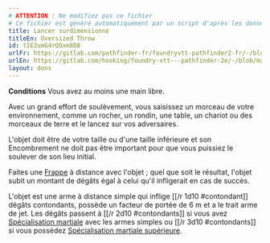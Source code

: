 ```yaml
---
# ATTENTION : Ne modifiez pas ce fichier
# Ce fichier est généré automatiquement par un script d'après les données du module Foundry VTT officiel et de sa traduction
title: Lancer surdimensionné
titleEn: Oversized Throw
id: tIE2umG4rQOxm8D8
urlFr: https://gitlab.com/pathfinder-fr/foundryvtt-pathfinder2-fr/-/blob/master/data/feats/tIE2umG4rQOxm8D8.htm
urlEn: https://gitlab.com/hooking/foundry-vtt---pathfinder-2e/-/blob/master/packs/data/feats.db/oversized-throw.json
layout: dons
---
```

**Conditions** Vous avez au moins une main libre.

Avec un grand effort de soulèvement, vous saisissez un morceau de votre environnement, comme un rocher, un rondin, une table, un chariot ou des morceaux de terre et le lancez sur vos adversaires.

L'objet doit être de votre taille ou d'une taille inférieure et son Encombrement ne doit pas être important pour que vous puissiez le soulever de son lieu initial.

Faites une [Frappe](../actions/frapper.html) à distance avec l'objet ; quel que soit le résultat, l'objet subit un montant de dégâts égal à celui qu'il infligerait en cas de succès.

L'objet est une arme à distance simple qui inflige [[/r 1d10 #contondant]] dégâts contondants, possède un facteur de portée de 6 m et a le trait arme de jet. Les dégâts passent à [[/r 2d10 #contondants]] si vous avez [Spécialisation martiale](../capacité-classe/spécialisation-martiale-barbare.html) avec les armes simples ou [[/r 3d10 #contondants]] si vous possédez [Spécialisation martiale supérieure](../capacité-classe/spécialisation-martiale-supérieure-barbare.html).
